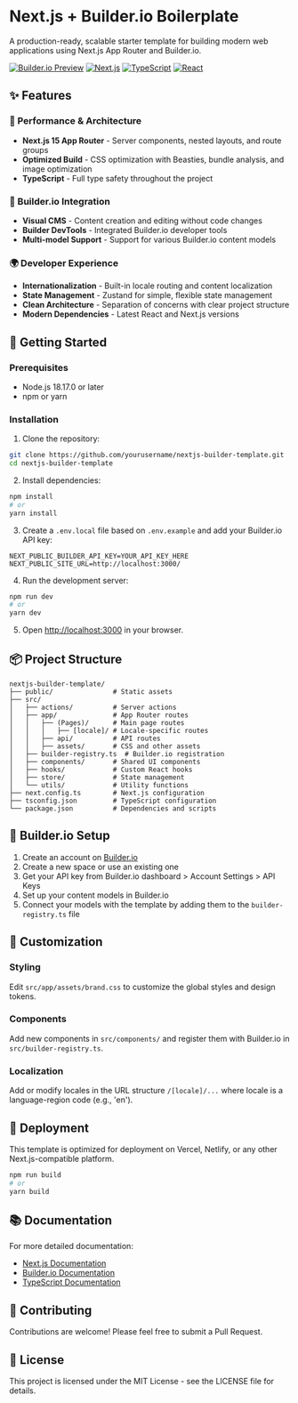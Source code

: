 # Next.js + Builder.io Boilerplate

A production-ready, scalable starter template for building modern web applications using Next.js App Router and Builder.io.

[![Builder.io Preview](https://img.shields.io/badge/Builder.io-Preview-blue)](https://www.builder.my/p/bfb8730a5a174f32b5165569a8d49fad/ce319b31885b472686ba84455c865cde)
[![Next.js](https://img.shields.io/badge/Next.js-15.4.6-black)](https://nextjs.org/)
[![TypeScript](https://img.shields.io/badge/TypeScript-5.x-blue)](https://www.typescriptlang.org/)
[![React](https://img.shields.io/badge/React-19.1.1-blue)](https://reactjs.org/)

## ✨ Features

### 🚀 Performance & Architecture
- **Next.js 15 App Router** - Server components, nested layouts, and route groups
- **Optimized Build** - CSS optimization with Beasties, bundle analysis, and image optimization
- **TypeScript** - Full type safety throughout the project

### 🧩 Builder.io Integration
- **Visual CMS** - Content creation and editing without code changes
- **Builder DevTools** - Integrated Builder.io developer tools
- **Multi-model Support** - Support for various Builder.io content models

### 🌍 Developer Experience
- **Internationalization** - Built-in locale routing and content localization
- **State Management** - Zustand for simple, flexible state management
- **Clean Architecture** - Separation of concerns with clear project structure
- **Modern Dependencies** - Latest React and Next.js versions

## 🚦 Getting Started

### Prerequisites

- Node.js 18.17.0 or later
- npm or yarn

### Installation

1. Clone the repository:
```bash
git clone https://github.com/yourusername/nextjs-builder-template.git
cd nextjs-builder-template
```

2. Install dependencies:
```bash
npm install
# or
yarn install
```

3. Create a `.env.local` file based on `.env.example` and add your Builder.io API key:
```
NEXT_PUBLIC_BUILDER_API_KEY=YOUR_API_KEY_HERE
NEXT_PUBLIC_SITE_URL=http://localhost:3000/
```

4. Run the development server:
```bash
npm run dev
# or
yarn dev
```

5. Open [http://localhost:3000](http://localhost:3000) in your browser.

## 📦 Project Structure

```
nextjs-builder-template/
├── public/               # Static assets
├── src/
│   ├── actions/          # Server actions
│   ├── app/              # App Router routes
│   │   ├── (Pages)/      # Main page routes
│   │   │   ├── [locale]/ # Locale-specific routes
│   │   ├── api/          # API routes
│   │   ├── assets/       # CSS and other assets
│   ├── builder-registry.ts  # Builder.io registration
│   ├── components/       # Shared UI components
│   ├── hooks/            # Custom React hooks
│   ├── store/            # State management
│   └── utils/            # Utility functions
├── next.config.ts        # Next.js configuration
├── tsconfig.json         # TypeScript configuration
└── package.json          # Dependencies and scripts
```

## 🔧 Builder.io Setup

1. Create an account on [Builder.io](https://builder.io)
2. Create a new space or use an existing one
3. Get your API key from Builder.io dashboard > Account Settings > API Keys
4. Set up your content models in Builder.io
5. Connect your models with the template by adding them to the `builder-registry.ts` file

## 🎨 Customization

### Styling
Edit `src/app/assets/brand.css` to customize the global styles and design tokens.

### Components
Add new components in `src/components/` and register them with Builder.io in `src/builder-registry.ts`.

### Localization
Add or modify locales in the URL structure `/[locale]/...` where locale is a language-region code (e.g., 'en').

## 🚀 Deployment

This template is optimized for deployment on Vercel, Netlify, or any other Next.js-compatible platform.

```bash
npm run build
# or
yarn build
```

## 📚 Documentation

For more detailed documentation:

- [Next.js Documentation](https://nextjs.org/docs)
- [Builder.io Documentation](https://www.builder.io/c/docs/intro)
- [TypeScript Documentation](https://www.typescriptlang.org/docs/)

## 🤝 Contributing

Contributions are welcome! Please feel free to submit a Pull Request.

## 📄 License

This project is licensed under the MIT License - see the LICENSE file for details.
